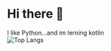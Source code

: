 # Hi there 👋
I like Python...and im lerning kotlin 
<br>
![Top Langs](https://github-readme-stats.vercel.app/api/top-langs/?username=descargarbot&layout=compact)
